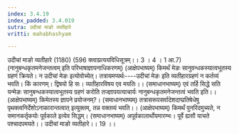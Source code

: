 ```yaml
---
index: 3.4.19
index_padded: 3.4.019
sutra: उदीचां माङो व्यतीहारे
vritti: mahabhashyam

---
```

 उदीचां माङो व्यतीहारे (1180) (596 क्त्वाप्रत्ययविधिसूत्रम्।। 3 । 4 । 1 आ.7) (नानुबन्धकृतमनेजन्तत्वम् इति परिभाषाज्ञापनाधिकरणम्) (आक्षेपभाष्यम्) किमर्थं मेङः सानुवन्धकस्यात्वभूतस्य ग्रहणं क्रियते। न उदीचां मेङः इत्योवोच्येत्। तत्रायमप्यर्थः----उदीचां मेङः इति व्यतीहारग्रहणं न कर्तव्यं भवति। किं कारणम्। द्विषयो हि सः। व्यतीहारविषय एव मयतिः।। (समाधानभाष्यम्) एवं तर्हि सिद्धे सति यन्मेङः सानुबन्धकस्यात्वभूतस्य ग्रहणं करोति तज्ज्ञापयत्याचार्यः नानुबन्धकृतमनेजन्तत्वं भवति इति।। (आक्षेपभाष्यम्) किमेतस्य ज्ञापने प्रयोजनम्?। (समाधानभाष्यम्) तत्रासरूपसर्वादेशदाप्प्रतिषेधेषु पृथक्त्वनिर्देशोऽनाकारान्तत्वात् इत्युक्तम्, तन्न वक्तव्यं भवति।। (आक्षेपभाष्यम्) किमर्थं पुनरिदमुच्यते, न समानकर्तृकयोः पूर्वकाले इत्येव सिद्धम्। (समाधानभाष्यम्) अपूर्वकालार्थोयमारम्भः। पूर्वे ह्यसौ याचते पश्चादपमयते।। उदीचां माङो व्यतीहारे।। 19 ।। 
